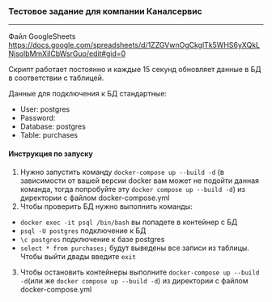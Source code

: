 ### Тестовое задание для компании Каналсервис
---
Файл GoogleSheets https://docs.google.com/spreadsheets/d/1ZZGVwnOgCkglTk5WHS6yXQkLNjsolbMmXilCbWsrGuo/edit#gid=0

Скрипт работает постоянно и каждые 15 секунд обновляет данные в БД в соответствии с таблицей.

Данные для подключения к БД стандартные:
- User: postgres
- Password:
- Database: postgres
- Table: purchases


#### Инструкция по запуску
1. Нужно запустить команду ```docker-compose up --build -d``` (в зависимости от вашей версии docker вам может не подойти данная команда, тогда попробуйте эту ```docker compose up --build -d```) из директории с файлом docker-compose.yml
2. Чтобы проверить БД нужно выполнить команды:
- ```docker exec -it psql /bin/bash``` вы попадете в контейнер с БД
- ```psql -U postgres``` подключение к БД
- ```\c postgres``` подключение к базе postgres
- ```select * from purchases;``` будут выведены все записи из таблицы.
Чтобы выйти двады введите ```exit```
3. Чтобы остановить контейнеры выполните ```docker-compose up --build -d```(или же ```docker compose up --build -d```) из директории с файлом docker-compose.yml
